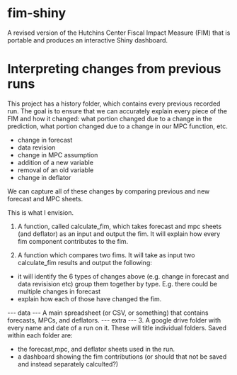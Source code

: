 # fim-shiny
A revised version of the Hutchins Center Fiscal Impact Measure (FIM) that is portable and produces an interactive Shiny dashboard.

# Interpreting changes from previous runs
This project has a history folder, which contains every previous recorded run. The goal is to ensure that we can accurately explain every piece of the FIM and how it changed: what portion changed due to a change in the prediction, what portion changed due to a change in our MPC function, etc.
- change in forecast
- data revision
- change in MPC assumption
- addition of a new variable
- removal of an old variable
- change in deflator

We can capture all of these changes by comparing previous and new forecast and MPC sheets.

This is what I envision.  
1. A function, called calculate_fim, which takes forecast and mpc sheets (and deflator) as an input and output the fim. It will explain how every fim component contributes to the fim.

2. A function which compares two fims. It will take as input two calculate_fim results and output the following:
- it will identify the 6 types of changes above (e.g. change in forecast and data revisision etc) group them together by type. E.g. there could be multiple changes in forecast
- explain how each of those have changed the fim.

--- data ---
A main spreadsheet (or CSV, or something) that contains forecasts, MPCs, and deflators. 
--- extra ---
3. A google drive folder with every name and date of a run on it. These will title individual folders. Saved within each folder are:
- the forecast,mpc, and deflator sheets used in the run.
- a dashboard showing the fim contributions (or should that not be saved and instead separately calculted?)
  
